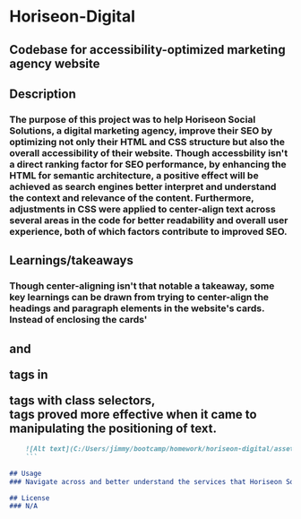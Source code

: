 # Horiseon-Digital
## Codebase for accessibility-optimized marketing agency website

## Description
### The purpose of this project was to help Horiseon Social Solutions, a digital marketing agency, improve their SEO by optimizing not only their HTML and CSS structure but also the overall accessibility of their website. Though accessbility isn't a direct ranking factor for SEO performance, by enhancing the HTML for semantic architecture, a positive effect will be achieved as search engines better interpret and understand the context and relevance of the content. Furthermore, adjustments in CSS were applied to center-align text across several areas in the code for better readability and overall user experience, both of which factors contribute to improved SEO.

## Learnings/takeaways
### Though center-aligning isn't that notable a takeaway, some key learnings can be drawn from trying to center-align the headings and paragraph elements in the website's cards. Instead of enclosing the cards' <h2> and <p> tags in <figure></figure> tags with class selectors, <div></div> tags proved more effective when it came to manipulating the positioning of text. 

```md
    ![Alt text](C:/Users/jimmy/bootcamp/homework/horiseon-digital/assets/images/screenshot.png)
    ``` 

## Usage 
### Navigate across and better understand the services that Horiseon Social Solutions offer by clicking on the corresponding service using the navigation bar at the top of the webpage.

## License
### N/A
